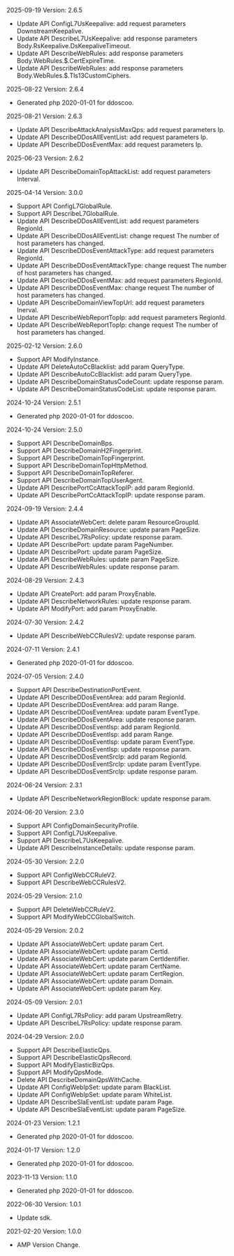 2025-09-19 Version: 2.6.5
- Update API ConfigL7UsKeepalive: add request parameters DownstreamKeepalive.
- Update API DescribeL7UsKeepalive: add response parameters Body.RsKeepalive.DsKeepaliveTimeout.
- Update API DescribeWebRules: add response parameters Body.WebRules.$.CertExpireTime.
- Update API DescribeWebRules: add response parameters Body.WebRules.$.Tls13CustomCiphers.


2025-08-22 Version: 2.6.4
- Generated php 2020-01-01 for ddoscoo.

2025-08-21 Version: 2.6.3
- Update API DescribeAttackAnalysisMaxQps: add request parameters Ip.
- Update API DescribeDDosAllEventList: add request parameters Ip.
- Update API DescribeDDosEventMax: add request parameters Ip.


2025-06-23 Version: 2.6.2
- Update API DescribeDomainTopAttackList: add request parameters Interval.


2025-04-14 Version: 3.0.0
- Support API ConfigL7GlobalRule.
- Support API DescribeL7GlobalRule.
- Update API DescribeDDosAllEventList: add request parameters RegionId.
- Update API DescribeDDosAllEventList: change request The number of host parameters has changed.
- Update API DescribeDDosEventAttackType: add request parameters RegionId.
- Update API DescribeDDosEventAttackType: change request The number of host parameters has changed.
- Update API DescribeDDosEventMax: add request parameters RegionId.
- Update API DescribeDDosEventMax: change request The number of host parameters has changed.
- Update API DescribeDomainViewTopUrl: add request parameters Inerval.
- Update API DescribeWebReportTopIp: add request parameters RegionId.
- Update API DescribeWebReportTopIp: change request The number of host parameters has changed.


2025-02-12 Version: 2.6.0
- Support API ModifyInstance.
- Update API DeleteAutoCcBlacklist: add param QueryType.
- Update API DescribeAutoCcBlacklist: add param QueryType.
- Update API DescribeDomainStatusCodeCount: update response param.
- Update API DescribeDomainStatusCodeList: update response param.


2024-10-24 Version: 2.5.1
- Generated php 2020-01-01 for ddoscoo.

2024-10-24 Version: 2.5.0
- Support API DescribeDomainBps.
- Support API DescribeDomainH2Fingerprint.
- Support API DescribeDomainTopFingerprint.
- Support API DescribeDomainTopHttpMethod.
- Support API DescribeDomainTopReferer.
- Support API DescribeDomainTopUserAgent.
- Update API DescribePortCcAttackTopIP: add param RegionId.
- Update API DescribePortCcAttackTopIP: update response param.


2024-09-19 Version: 2.4.4
- Update API AssociateWebCert: delete param ResourceGroupId.
- Update API DescribeDomainResource: update param PageSize.
- Update API DescribeL7RsPolicy: update response param.
- Update API DescribePort: update param PageNumber.
- Update API DescribePort: update param PageSize.
- Update API DescribeWebRules: update param PageSize.
- Update API DescribeWebRules: update response param.


2024-08-29 Version: 2.4.3
- Update API CreatePort: add param ProxyEnable.
- Update API DescribeNetworkRules: update response param.
- Update API ModifyPort: add param ProxyEnable.


2024-07-30 Version: 2.4.2
- Update API DescribeWebCCRulesV2: update response param.


2024-07-11 Version: 2.4.1
- Generated php 2020-01-01 for ddoscoo.

2024-07-05 Version: 2.4.0
- Support API DescribeDestinationPortEvent.
- Update API DescribeDDosEventArea: add param RegionId.
- Update API DescribeDDosEventArea: add param Range.
- Update API DescribeDDosEventArea: update param EventType.
- Update API DescribeDDosEventArea: update response param.
- Update API DescribeDDosEventIsp: add param RegionId.
- Update API DescribeDDosEventIsp: add param Range.
- Update API DescribeDDosEventIsp: update param EventType.
- Update API DescribeDDosEventIsp: update response param.
- Update API DescribeDDosEventSrcIp: add param RegionId.
- Update API DescribeDDosEventSrcIp: update param EventType.
- Update API DescribeDDosEventSrcIp: update response param.


2024-06-24 Version: 2.3.1
- Update API DescribeNetworkRegionBlock: update response param.


2024-06-20 Version: 2.3.0
- Support API ConfigDomainSecurityProfile.
- Support API ConfigL7UsKeepalive.
- Support API DescribeL7UsKeepalive.
- Update API DescribeInstanceDetails: update response param.


2024-05-30 Version: 2.2.0
- Support API ConfigWebCCRuleV2.
- Support API DescribeWebCCRulesV2.


2024-05-29 Version: 2.1.0
- Support API DeleteWebCCRuleV2.
- Support API ModifyWebCCGlobalSwitch.


2024-05-29 Version: 2.0.2
- Update API AssociateWebCert: update param Cert.
- Update API AssociateWebCert: update param CertId.
- Update API AssociateWebCert: update param CertIdentifier.
- Update API AssociateWebCert: update param CertName.
- Update API AssociateWebCert: update param CertRegion.
- Update API AssociateWebCert: update param Domain.
- Update API AssociateWebCert: update param Key.


2024-05-09 Version: 2.0.1
- Update API ConfigL7RsPolicy: add param UpstreamRetry.
- Update API DescribeL7RsPolicy: update response param.


2024-04-29 Version: 2.0.0
- Support API DescribeElasticQps.
- Support API DescribeElasticQpsRecord.
- Support API ModifyElasticBizQps.
- Support API ModifyQpsMode.
- Delete API DescribeDomainQpsWithCache.
- Update API ConfigWebIpSet: update param BlackList.
- Update API ConfigWebIpSet: update param WhiteList.
- Update API DescribeSlaEventList: update param Page.
- Update API DescribeSlaEventList: update param PageSize.


2024-01-23 Version: 1.2.1
- Generated php 2020-01-01 for ddoscoo.

2024-01-17 Version: 1.2.0
- Generated php 2020-01-01 for ddoscoo.

2023-11-13 Version: 1.1.0
- Generated php 2020-01-01 for ddoscoo.

2022-06-30 Version: 1.0.1
- Update sdk.

2021-02-20 Version: 1.0.0
- AMP Version Change.

